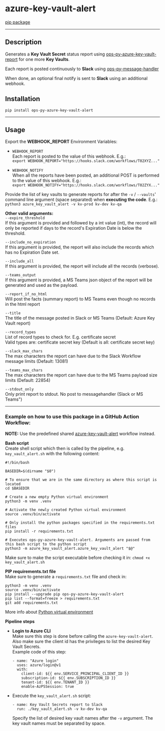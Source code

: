 # azure-key-vault-alert
[pip package](https://pypi.org/project/ops-py-azure-key-vault-alert)

---

## Description
Generates a **Key Vault Secret** status report using 
[ops-py-azure-key-vault-report](https://pypi.org/project/ops-py-azure-key-vault-report)
for one more **Key Vaults**.

Each report is posted continuously to **Slack** using
[ops-py-message-handler](https://pypi.org/project/ops-py-message-handler/)

When done, an optional final notify is sent to **Slack** using an additional webhook.

## Installation
`pip install ops-py-azure-key-vault-alert`

---

## Usage
Export the **WEBHOOK_REPORT** Environment Variables:
  - `WEBHOOK_REPORT`  
    Each report is posted to the value of this webhook. E.g.:  
    `export WEBHOOK_REPORT="https://hooks.slack.com/workflows/T02XYZ..."`


  - `WEBHOOK_NOTIFY`  
    When all the reports have been posted, an additional POST is performed to the value of this webhook. E.g.:  
    `export WEBHOOK_NOTIFY="https://hooks.slack.com/workflows/T02ZYX..."`


Provide the list of key vaults to generate reports for after the `-v` / `--vaults`'  
command line argument (space separated) when **executing the code**. E.g.:   
`python3 azure_key_vault_alert -v kv-prod kv-dev kv-qa`

**Other valid arguments:**   
`--expire_threshold`     
If this argument is provided and followed by a int value (int),
the record will only be reported if days to the record's Expiration Date is below the threshold.

`--include_no_expiration`   
If this argument is provided, the report will also include the records which has no Expiration Date set.

`--include_all`  
If this argument is provided, the report will include all the records (verbose).

`--teams_output`  
If this argument is provided, a MS Teams json object of the report will be generated and used as the payload.

`--report_if_no_html`  
Will post the facts (summary report) to MS Teams even though no records in the html report   

`--title`  
The title of the message posted in Slack or MS Teams (Default: Azure Key Vault report)   

`--record_types`  
List of record types to check for. E.g. certificate secret  
Valid types are: certificate secret key (Default is all: certificate secret key)  

`--slack_max_chars`  
The max characters the report can have due to the Slack Workflow message limits (Default: 13081)   

`--teams_max_chars`  
The max characters the report can have due to the MS Teams payload size limits (Default: 22854)  

`--stdout_only`  
Only print report to stdout. No post to messagehandler (Slack or MS Teams")  


---

### Example on how to use this package in a GitHub Action Workflow:
**NOTE:** Use the predefined shared [azure-key-vault-alert](..%2F..%2F..%2Fdocs%2Fworkflows%2Fazure-key-vault-alert.md) workflow instead.

**Bash script**  
Create shell script which then is called by the pipeline, e.g. `key_vault_alert.sh` with the following content:
```
#!/bin/bash

BASEDIR=$(dirname "$0")

# To ensure that we are in the same directory as where this script is located
cd $BASEDIR

# Create a new empty Python virtual environment
python3 -m venv .venv

# Activate the newly created Python virtual environment
source .venv/bin/activate

# Only install the python packages specified in the requirements.txt files
pip install -r requirements.txt

# Executes ops-py-azure-key-vault-alert. Arguments are passed from this bash script to the python script
python3 -m azure_key_vault_alert.azure_key_vault_alert "$@"
```
Make sure to make the script executable before checking it in: `chmod +x key_vault_alert.sh`

**PIP requirements.txt file**  
Make sure to generate a `requirements.txt` file and check in:
```
python3 -m venv .venv
source .venv/bin/activate
pip install --upgrade pip ops-py-azure-key-vault-alert
pip list --format=freeze > requirements.txt
git add requirements.txt 
```
More info about [Python virtual environment](https://github.com/equinor/ops-py/tree/main/tools)


**Pipeline steps**

- **Login to Azure CLI**  
  Make sure this step is done before calling the `azure-key-vault-alert`. Also make sure the client id has the privileges to list the desired Key Vault Secrets.  
  Example code of this step:
  ```
  - name: "Azure login"
    uses: azure/login@v1
    with:
      client-id: ${{ env.SERVICE_PRINCIPAL_CLIENT_ID }}
      subscription-id: ${{ env.SUBSCRIPTION_ID }}
      tenant-id: ${{ env.TENANT_ID }}
      enable-AzPSSession: true
  ```

- Execute the `key_vault_alert.sh` script:
  ```
  - name: Key Vault Secrets report to Slack
    run: ./key_vault_alert.sh -v kv-dev kv-qa
  ```
  Specify the list of desired key vault names after the `-v` argument. The key vault names must be separated by space.
